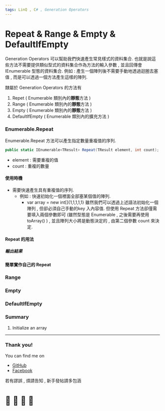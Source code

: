```yaml
---
tags: LinQ , C# , Generation Operators
---
```


# Repeat  & Range & Empty & DefaultIfEmpty
Generation Operators 可以幫助我們快速產生常見樣式的資料集合. 也就是說這些方法不需要提供類似型式的資料集合作為方法的輸入參數 , 並且回傳會 IEnumerable<T> 型態的資料集合. 例如 : 產生一個陣列後不需要手動地透過迴圈去塞值 , 而是可以透過一個方法產生這樣的陣列.

隸屬於 Generation Operators 的方法有
1. Repet ( Enumerable 類別內的**靜態**方法 )
1. Range ( Enumerable 類別內的**靜態**方法 )
1. Empty ( Enumerable 類別內的**靜態**方法 )
1. DefaultIfEmpty ( Enumerable 類別內的擴充方法 )

### Enumerable.Repeat 
Enumerable.Repeat 方法可以產生指定數量重複值的序列.
```C#
public static IEnumerable<TResult> Repeat(TResult element, int count);
```
- element : 需要重複的值
- count : 重複的數量
#### 使用時機
- 需要快速產生具有重複值的序列.
    - 例如 : 快速初始化一個裡面全部塞某個值的陣列.
        - var array = new int[]{1,1,1,1,1} 
           雖然我們可以透過上述語法初始化一個陣列 , 但卻必須自己手動的key 入內容值. 但使用 Repeat 方法卻僅需要填入兩個參數即可 (雖然型態是 Enumerable , 之後需要再使用 toArray() ) , 並且陣列大小將是動態決定的 , 由第二個參數 count 來決定.
#### Repeat 的用法

##### 輸出結果
#### 簡單實作自己的 Repeat

### Range
### Empty
### DefaultIfEmpty
### Summary
1.  Initialize an array 







---

### Thank you! 

You can find me on

- [GitHub](https://github.com/s0920832252)
- [Facebook](https://www.facebook.com/fourtune.chen)

若有謬誤 , 煩請告知 , 新手發帖請多包涵

# :100: :muscle: :tada: :sheep: 
